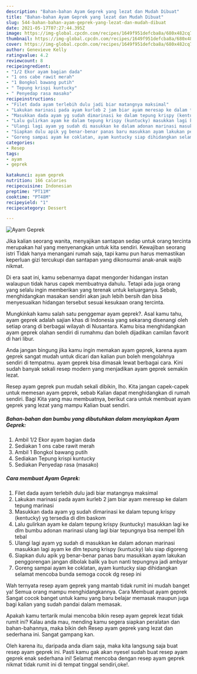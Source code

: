 ```yaml
---
description: "Bahan-bahan Ayam Geprek yang lezat dan Mudah Dibuat"
title: "Bahan-bahan Ayam Geprek yang lezat dan Mudah Dibuat"
slug: 544-bahan-bahan-ayam-geprek-yang-lezat-dan-mudah-dibuat
date: 2021-05-17T07:27:44.395Z
image: https://img-global.cpcdn.com/recipes/1649f951defcba8a/680x482cq70/ayam-geprek-foto-resep-utama.jpg
thumbnail: https://img-global.cpcdn.com/recipes/1649f951defcba8a/680x482cq70/ayam-geprek-foto-resep-utama.jpg
cover: https://img-global.cpcdn.com/recipes/1649f951defcba8a/680x482cq70/ayam-geprek-foto-resep-utama.jpg
author: Genevieve Kelly
ratingvalue: 4.2
reviewcount: 8
recipeingredient:
- "1/2 Ekor ayam bagian dada"
- "1 ons cabe rawit merah"
- "1 Bongkol bawang putih"
- " Tepung krispi kuntucky"
- " Penyedap rasa masako"
recipeinstructions:
- "Filet dada ayam terlebih dulu jadi biar matangnya maksimal"
- "Lakukan marinasi pada ayam kurleb 2 jam biar ayam meresap ke dalam tepung marinasi"
- "Masukkan dada ayam yg sudah dimarinasi ke dalam tepung krispy (kentucky) yg tersedia di dlm baskom"
- "Lalu gulirkan ayam ke dalam tepung krispy (kuntucky) masukkan lagi ke dlm bumbu adonan marinasi ulang lagi biar tepungnya bsa nempel lbh tebal"
- "Ulangi lagi ayam yg sudah di masukkan ke dalam adonan marinasi masukkan lagi ayam ke dlm tepung krispy (kuntucky) lalu siap digoreng"
- "Siapkan dulu apik yg benar-benar panas baru masukkan ayam lakukan penggorengan jangan dibolak balik ya bun nanti tepungnya jadi ambyar"
- "Goreng sampai ayam ke coklatan, ayam kuntucky siap dihidangkan selamat mencoba bunda semoga cocok dg resep ini"
categories:
- Resep
tags:
- ayam
- geprek

katakunci: ayam geprek 
nutrition: 166 calories
recipecuisine: Indonesian
preptime: "PT11M"
cooktime: "PT48M"
recipeyield: "1"
recipecategory: Dessert

---
```



![Ayam Geprek](https://img-global.cpcdn.com/recipes/1649f951defcba8a/680x482cq70/ayam-geprek-foto-resep-utama.jpg)

Jika kalian seorang wanita, menyajikan santapan sedap untuk orang tercinta merupakan hal yang menyenangkan untuk kita sendiri. Kewajiban seorang istri Tidak hanya menangani rumah saja, tapi kamu pun harus memastikan keperluan gizi tercukupi dan santapan yang dikonsumsi anak-anak wajib nikmat.

Di era  saat ini, kamu sebenarnya dapat mengorder hidangan instan walaupun tidak harus capek membuatnya dahulu. Tetapi ada juga orang yang selalu ingin memberikan yang terenak untuk keluarganya. Sebab, menghidangkan masakan sendiri akan jauh lebih bersih dan bisa menyesuaikan hidangan tersebut sesuai kesukaan orang tercinta. 



Mungkinkah kamu salah satu penggemar ayam geprek?. Asal kamu tahu, ayam geprek adalah sajian khas di Indonesia yang sekarang disenangi oleh setiap orang di berbagai wilayah di Nusantara. Kamu bisa menghidangkan ayam geprek olahan sendiri di rumahmu dan boleh dijadikan camilan favorit di hari libur.

Anda jangan bingung jika kamu ingin memakan ayam geprek, karena ayam geprek sangat mudah untuk dicari dan kalian pun boleh mengolahnya sendiri di tempatmu. ayam geprek bisa dimasak lewat berbagai cara. Kini sudah banyak sekali resep modern yang menjadikan ayam geprek semakin lezat.

Resep ayam geprek pun mudah sekali dibikin, lho. Kita jangan capek-capek untuk memesan ayam geprek, sebab Kalian dapat menghidangkan di rumah sendiri. Bagi Kita yang mau membuatnya, berikut cara untuk membuat ayam geprek yang lezat yang mampu Kalian buat sendiri.

<!--inarticleads1-->

##### Bahan-bahan dan bumbu yang dibutuhkan dalam menyiapkan Ayam Geprek:

1. Ambil 1/2 Ekor ayam bagian dada
1. Sediakan 1 ons cabe rawit merah
1. Ambil 1 Bongkol bawang putih
1. Sediakan  Tepung krispi kuntucky
1. Sediakan  Penyedap rasa (masako)




<!--inarticleads2-->

##### Cara membuat Ayam Geprek:

1. Filet dada ayam terlebih dulu jadi biar matangnya maksimal
1. Lakukan marinasi pada ayam kurleb 2 jam biar ayam meresap ke dalam tepung marinasi
1. Masukkan dada ayam yg sudah dimarinasi ke dalam tepung krispy (kentucky) yg tersedia di dlm baskom
1. Lalu gulirkan ayam ke dalam tepung krispy (kuntucky) masukkan lagi ke dlm bumbu adonan marinasi ulang lagi biar tepungnya bsa nempel lbh tebal
1. Ulangi lagi ayam yg sudah di masukkan ke dalam adonan marinasi masukkan lagi ayam ke dlm tepung krispy (kuntucky) lalu siap digoreng
1. Siapkan dulu apik yg benar-benar panas baru masukkan ayam lakukan penggorengan jangan dibolak balik ya bun nanti tepungnya jadi ambyar
1. Goreng sampai ayam ke coklatan, ayam kuntucky siap dihidangkan selamat mencoba bunda semoga cocok dg resep ini




Wah ternyata resep ayam geprek yang mantab tidak rumit ini mudah banget ya! Semua orang mampu menghidangkannya. Cara Membuat ayam geprek Sangat cocok banget untuk kamu yang baru belajar memasak maupun juga bagi kalian yang sudah pandai dalam memasak.

Apakah kamu tertarik mulai mencoba bikin resep ayam geprek lezat tidak rumit ini? Kalau anda mau, mending kamu segera siapkan peralatan dan bahan-bahannya, maka bikin deh Resep ayam geprek yang lezat dan sederhana ini. Sangat gampang kan. 

Oleh karena itu, daripada anda diam saja, maka kita langsung saja buat resep ayam geprek ini. Pasti kamu gak akan nyesel sudah buat resep ayam geprek enak sederhana ini! Selamat mencoba dengan resep ayam geprek nikmat tidak rumit ini di tempat tinggal sendiri,oke!.

